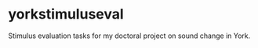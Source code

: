 yorkstimuluseval
===================

Stimulus evaluation tasks for my doctoral project on sound change in York.
